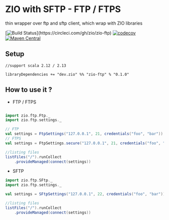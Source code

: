 # ZIO with SFTP - FTP / FTPS

thin wrapper over ftp and sftp client, which wrap with ZIO libraries

[![Build Status](https://circleci.com/gh/zio/zio-ftp.svg?style=svg&circle-token=???)](https://circleci.com/gh/zio/zio-ftp)
[![codecov](https://codecov.io/gh/zio/zio-ftp/branch/master/graph/badge.svg)](https://codecov.io/gh/zio/zio-ftp)
[![Maven Central](https://img.shields.io/maven-central/v/com.github.zio/zio-ftp_2.12.svg)](http://search.maven.org/#search%7Cga%7C1%7Czio-ftp) 

Setup
-----

```
//support scala 2.12 / 2.13

libraryDependencies += "dev.zio" %% "zio-ftp" % "0.1.0"
```

How to use it ?
---

* FTP / FTPS
```scala

import zio.ftp.Ftp._
import zio.ftp.settings._

// FTP
val settings = FtpSettings("127.0.0.1", 21, credentials("foo", "bar"))
// FTPS
val settings = FtpSettings.secure("127.0.0.1", 21, credentials("foo", "bar"))

//listing files
listFiles("/").runCollect
    .provideManaged(connect(settings))
```

* SFTP

```scala
import zio.ftp.SFtp._
import zio.ftp.settings._

val settings = SFtpSettings("127.0.0.1", 22, credentials("foo", "bar"))

//listing files
listFiles("/").runCollect
    .provideManaged(connect(settings))

```